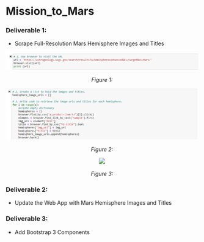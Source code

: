 # Mission_to_Mars

###  Deliverable 1: 
* Scrape Full-Resolution Mars Hemisphere Images and Titles

<p align="center">  
<img src="https://github.com/Tifarahani/Mission_to_Mars/blob/main/img/D1.1.png">
</p>
<p align="center">  
<i>Figure 1: </i>
</p>
<p align="center">  
<img src="https://github.com/Tifarahani/Mission_to_Mars/blob/main/img/D1.2.3.png">
</p>
<p align="center">  
<i>Figure 2: </i>
</p>
<p align="center">  
<img src="https://github.com/Tifarahani/Mission_to_Mars/blob/main/img/D1.4.png">
</p>
<p align="center">  
<i>Figure 3: </i>
</p>

### Deliverable 2:
* Update the Web App with Mars Hemisphere Images and Titles
### Deliverable 3: 
* Add Bootstrap 3 Components
